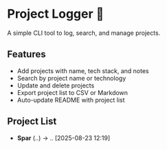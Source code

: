 # Project Logger 📒

A simple CLI tool to log, search, and manage projects.      

## Features
- Add projects with name, tech stack, and notes
- Search by project name or technology
- Update and delete projects
- Export project list to CSV or Markdown
- Auto-update README with project list      

## Project List
- **Spar** (..) → .. [2025-08-23 12:19]
